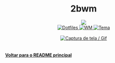 <h1 align="center">2bwm</h1>
<div align="center">
  <a href="https://github.com/lag00n">
    <img src="https://img.shields.io/badge/usuário-lxg00n-%2322252f?style=for-the-badge" />
  </a>
  <br/>
  <a href="https://github.com/lag00n/2bwm-build">
    <img
      alt="Dotfiles"
      src="https://img.shields.io/badge/dots-%2322252f?style=for-the-badge"
    />
  </a>
  <a href="https://github.com/venam/2bwm">
    <img
      alt="WM"
      src="https://img.shields.io/badge/wm-2bwm-%2322252f?style=for-the-badge"
    />
  </a>
  <a href="https://github.com/morhetz/gruvbox">
    <img
      alt="Tema"
      src="https://img.shields.io/badge/tema-gruvbox_light-%2322252f?style=for-the-badge"
    />
  </a>
  <br /><br />
  <a href="https://github.com/lag00n/2bwm-build">
    <img alt="Captura de tela / Gif" src="https://raw.githubusercontent.com/lag00n/2bwm-build/3f0905d6a2ac938c6fe7e89e34757e8ad9b60bc8/scrots/scrot.png" />
  </a>
  <br/><br/>
</div>

#### [Voltar para o README principal](https://github.com/unixwmbr/unixwmbr)
